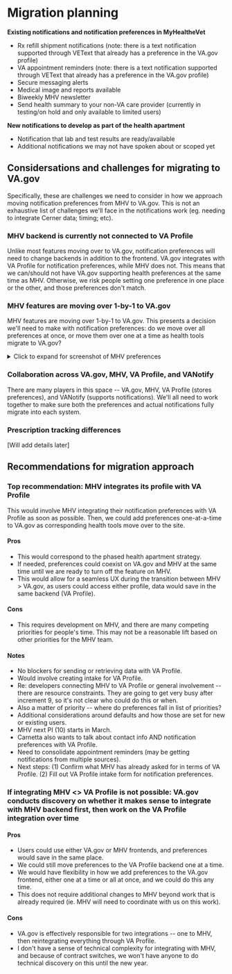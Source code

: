 # Migration planning

**Existing notifications and notification preferences in MyHealtheVet**

- Rx refill shipment notifications (note: there is a text notification supported through VEText that already has a preference in the VA.gov profile)
- VA appointment reminders (note: there is a text notification supported through VEText that already has a preference in the VA.gov profile)
- Secure messaging alerts
- Medical image and reports available
- Biweekly MHV newsletter
- Send health summary to your non-VA care provider (currently in testing/on hold and only available to limited users)

**New notifications to develop as part of the health apartment**

- Notification that lab and test results are ready/available
- Additional notifications we may not have spoken about or scoped yet

## Considersations and challenges for migrating to VA.gov

Specifically, these are challenges we need to consider in how we approach moving notification preferences from MHV to VA.gov. This is not an exhaustive list of challenges we'll face in the notifications work (eg. needing to integrate Cerner data; timing; etc).

### MHV backend is currently not connected to VA Profile

Unlike most features moving over to VA.gov, notification preferences will need to change backends in addition to the frontend. VA.gov integrates with VA Profile for notification preferences, while MHV does not. This means that we can/should not have VA.gov supporting health preferences at the same time as MHV. Otherwise, we risk people setting one preference in one place or the other, and those preferences don't match. 

### MHV features are moving over 1-by-1 to VA.gov

MHV features are moving over 1-by-1 to VA.gov. This presents a decision we'll need to make with notification preferences: do we move over all preferences at once, or move them over one at a time as health tools migrate to VA.gov?

<details>
  <summary>Click to expand for screenshot of MHV preferences</summary>

![MHV notification settings](https://github.com/department-of-veterans-affairs/va.gov-team/blob/master/products/identity-personalization/profile/Research/2022-05-MHV-profile-research/MHV%20notification%20settings.jpeg)

</details>

### Collaboration across VA.gov, MHV, VA Profile, and VANotify

There are many players in this space -- VA.gov, MHV, VA Profile (stores preferences), and VANotify (supports notifications). We'll all need to work together to make sure both the preferences and actual notifications fully migrate into each system.

### Prescription tracking differences 

[Will add details later]

## Recommendations for migration approach

### Top recommendation: MHV integrates its profile with VA Profile

This would involve MHV integrating their notification preferences with VA Profile as soon as possible. Then, we could add preferences one-at-a-time to VA.gov as corresponding health tools move over to the site. 

#### Pros

- This would correspond to the phased health apartment strategy.
- If needed, preferences could coexist on VA.gov and MHV at the same time until we are ready to turn off the feature on MHV.
- This would allow for a seamless UX during the transition between MHV > VA.gov, as users could access either profile, data would save in the same backend (VA Profile).

#### Cons

- This requires development on MHV, and there are many competing priorities for people's time. This may not be a reasonable lift based on other priorities for the MHV team.

#### Notes

- No blockers for sending or retrieving data with VA Profile.
- Would involve creating intake for VA Profile.
- Re: developers connecting MHV to VA Profile or general involvement -- there are resource constraints. They are going to get very busy after increment 9, so it's not clear who could do this or when.
- Also a matter of priority -- where do preferences fall in list of priorities?
- Additional considerations around defaults and how those are set for new or existing users.
- MHV next PI (10) starts in March.
- Carnetta also wants to talk about contact info AND notification preferences with VA Profile.
- Need to consolidate appointment reminders (may be getting notifications from multiple sources).
- Next steps: (1) Confirm what MHV has already asked for in terms of VA Profile. (2) Fill out VA Profile intake form for notification preferences.






### If integrating MHV <> VA Profile is not possible: VA.gov conducts discovery on whether it makes sense to integrate with MHV backend first, then work on the VA Profile integration over time

#### Pros

- Users could use either VA.gov or MHV frontends, and preferences would save in the same place.
- We could still move preferences to the VA Profile backend one at a time.
- We would have flexibility in how we add preferences to the VA.gov frontend, either one at a time or all at once, and we could do this any time.
- This does not require additional changes to MHV beyond work that is already required (ie. MHV will need to coordinate with us on this work).

#### Cons

- VA.gov is effectively responsible for two integrations -- one to MHV, then reintegrating everything through VA Profile.
- I don't have a sense of technical complexity for integrating with MHV, and because of contract switches, we won't have anyone to do technical discovery on this until the new year.
